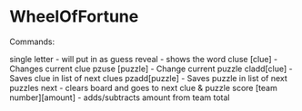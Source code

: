 # WheelOfFortune

Commands:

single letter - will put in as guess
reveal - shows the word
cluse [clue] - Changes current clue
pzuse [puzzle] - Change current puzzle
cladd[clue] - Saves clue in list of next clues
pzadd[puzzle] - Saves puzzle in list of next puzzles
next - clears board and goes to next clue & puzzle
score [team number][amount] - adds/subtracts amount from team total
